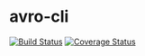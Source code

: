 # avro-cli

[![Build Status](https://travis-ci.org/rkluszczynski/avro-cli.svg?branch=master)](https://travis-ci.org/rkluszczynski/avro-cli)
[![Coverage Status](https://coveralls.io/repos/github/rkluszczynski/avro-cli/badge.svg?branch=master)](https://coveralls.io/github/rkluszczynski/avro-cli?branch=master)
